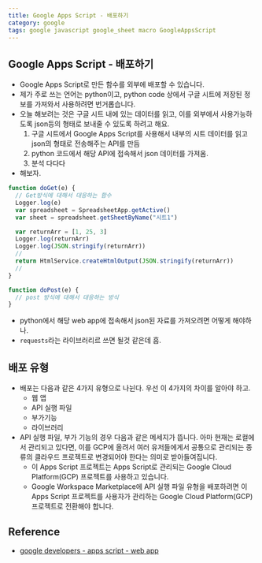 ```yaml
---
title: Google Apps Script - 배포하기
category: google
tags: google javascript google_sheet macro GoogleAppsScript
---
```


## Google Apps Script - 배포하기

- Google Apps Script로 만든 함수를 외부에 배포할 수 있습니다.
- 제가 주로 쓰는 언어는 python이고, python code 상에서 구글 시트에 저장된 정보를 가져와서 사용하려면 번거롭습니다.
- 오늘 해보려는 것은 구글 시트 내에 있는 데이터를 읽고, 이를 외부에서 사용가능하도록 json등의 형태로 보내줄 수 있도록 하려고 해요.
  1. 구글 시트에서 Google Apps Script를 사용해서 내부의 시트 데이터를 읽고 json의 형태로 전송해주는 API를 만듬
  2. python 코드에서 해당 API에 접속해서 json 데이터를 가져옴.
  3. 분석 다다다 
- 해보자.


```javascript
function doGet(e) {
  // Get방식에 대해서 대응하는 함수
  Logger.log(e)
  var spreadsheet = SpreadsheetApp.getActive()
  var sheet = spreadsheet.getSheetByName("시트1")

  var returnArr = [1, 25, 3]
  Logger.log(returnArr)
  Logger.log(JSON.stringify(returnArr))
  // 
  return HtmlService.createHtmlOutput(JSON.stringify(returnArr))
  //
}

function doPost(e) {
  // post 방식에 대해서 대응하는 방식
}
```

- python에서 해당 web app에 접속해서 json된 자료를 가져오려면 어떻게 해야하나.
- `requests`라는 라이브러리르 쓰면 될것 같은데 흠.

## 배포 유형 

- 배포는 다음과 같은 4가지 유형으로 나뉜다. 우선 이 4가지의 차이를 알아야 하고. 
  - 웹 앱
  - API 실행 파일 
  - 부가기능
  - 라이브러리 
- API 실행 파일, 부가 기능의 경우 다음과 같은 메세지가 뜹니다. 아마 현재는 로컬에서 관리되고 있다면, 이를 GCP에 올려서 여러 유저들에게서 공통으로 관리되는 종류의 클라우드 프로젝트로 변경되어야 한다는 의미로 받아들여집니다.
  - 이 Apps Script 프로젝트는 Apps Script로 관리되는 Google Cloud Platform(GCP) 프로젝트를 사용하고 있습니다.
  - Google Workspace Marketplace에 API 실행 파일 유형을 배포하려면 이 Apps Script 프로젝트를 사용자가 관리하는 Google Cloud Platform(GCP) 프로젝트로 전환해야 합니다.

## Reference

- [google developers - apps script - web app](https://developers.google.com/apps-script/guides/web)
